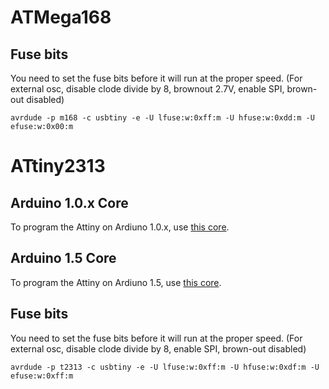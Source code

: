 
ATMega168
==========

Fuse bits
---------

You need to set the fuse bits before it will run at the proper speed.
(For external osc, disable clode divide by 8, brownout 2.7V, enable SPI, brown-out disabled)

    avrdude -p m168 -c usbtiny -e -U lfuse:w:0xff:m -U hfuse:w:0xdd:m -U efuse:w:0x00:m



ATtiny2313
==========

Arduino 1.0.x Core
----------------
To program the Attiny on Ardiuno 1.0.x, use [this core](http://toasterbotics.blogspot.com/2011/08/attiny2313-with-arduino.html).

Arduino 1.5 Core
----------------
To program the Attiny on Ardiuno 1.5, use [this core](http://www.leonardomiliani.com/en/2014/aggiornato-il-core-attiny-per-lide-1-5-8-di-arduino/).

Fuse bits
---------

You need to set the fuse bits before it will run at the proper speed.
(For external osc, disable clode divide by 8, enable SPI, brown-out disabled)

    avrdude -p t2313 -c usbtiny -e -U lfuse:w:0xff:m -U hfuse:w:0xdf:m -U efuse:w:0xff:m

